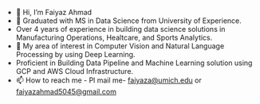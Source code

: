 - 👋 Hi, I’m Faiyaz Ahmad
- 👀 Graduated with MS in Data Science from University of Experience.
- Over 4 years of experience in building data science solutions in Manufacturing Operations, Healtcare, and Sports Analytics.
- 💞️ My area of interest in Computer Vision and Natural Language Processing by using Deep Learning. 
- Proficient in Building Data Pipeline and Machine Learning solution using  GCP and AWS Cloud Infrastructure.
- 📫 How to reach me - Pl mail me- faiyaza@umich.edu or faiyazahmad5045@gmail.com

<!---
faiyaz106/faiyaz106 is a ✨ special ✨ repository because its `README.md` (this file) appears on your GitHub profile.
You can click the Preview link to take a look at your changes.
--->
